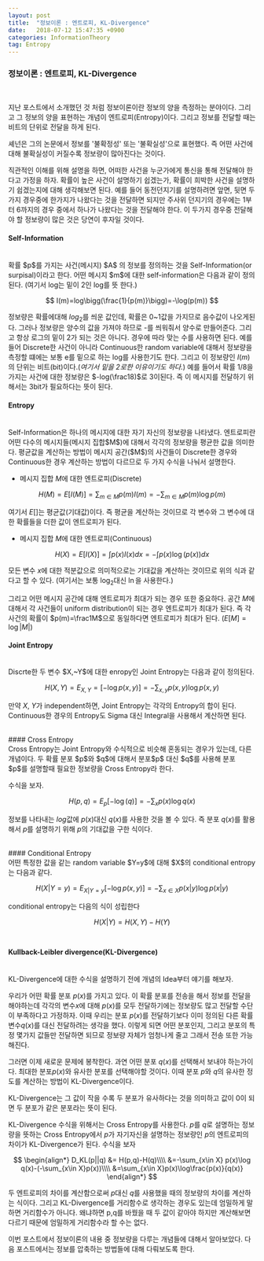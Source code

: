 ```yaml
---
layout: post
title:  "정보이론 : 엔트로피, KL-Divergence"
date:   2018-07-12 15:47:35 +0900
categories: InformationTheory
tag: Entropy
---
```


### 정보이론 : 엔트로피, KL-Divergence

<br>

지난 포스트에서 소개했던 것 처럼 정보이론이란 정보의 양을 측정하는 분야이다. 그리고 그 정보의 양을 표현하는 개념이 엔트로피(Entropy)이다. 그리고 정보를 전달할 때는 비트의 단위로 전달을 하게 된다.

셰넌은 그의 논문에서 정보를 '불확정성' 또는 '불확실성'으로 표현했다. 즉 어떤 사건에 대해 불확실성이 커질수록 정보량이 많아진다는 것이다.

직관적인 이해를 위해 설명을 하면, 어떠한 사건을 누군가에게 통신을 통해 전달해야 한다고 가정을 하자. 확률이 높은 사건이 설명하기 쉽겠는가, 확률이 희박한 사건을 설명하기 쉽겠는지에 대해 생각해보면 된다. 예를 들어 동전던지기를 설명하려면 앞면, 뒷면 두가지 경우중에 한가지가 나왔다는 것을 전달하면 되지만 주사위 던지기의 경우에는 1부터 6까지의 경우 중에서 하나가 나왔다는 것을 전달해야 한다. 이 두가지 경우중 전달해야 할 정보량이 많은 것은 당연이 후자일 것이다.
<br>
#### Self-Information
<br>
확률 $p$를 가지는 사건(메시지) $A$ 의 정보를 정의하는 것을 Self-Information(or surpisal)이라고 한다.
어떤 메시지 $m$에 대한 self-information은 다음과 같이 정의된다.
(여기서 log는 밑이 2인 log를 뜻 한다.)

$$
I(m)=log\bigg(\frac{1}{p(m)}\bigg)=-\log(p(m))
$$

정보량은 확률에대해 $log_2$를 씌운 값인데, 확률은 $0$~$1$값을 가지므로 음수값이 나오게된다. 그러나 정보량은 양수의 값을 가져야 하므로 -를 씌워줘서 양수로 만들어준다. 그리고 항상 로그의 밑이 2가 되는 것은 아니다. 경우에 따라 맞는 수를 사용하면 된다. 예를 들어 Discrete한 사건이 아니라 Continuous한 random variable에 대해서 정보량을 측정할 떄에는 보통 e를 밑으로 하는 log를 사용한기도 한다.
그리고 이 정보량인 $I(m)$의 단위는 비트(bit)이다.(*여기서 밑을 2로한 이유이기도 하다.*) 예를 들어서 확률 1/8을 가지는 사건에 대한 정보량은 $-log(\frac18)$로 3이된다. 즉 이 메시지를 전달하기 위해서는 3bit가 필요하다는 뜻이 된다.
<br>
#### Entropy
<br>
Self-Information은 하나의 메시지에 대한 자기 자신의 정보량을 나타냈다. 엔트로피란 어떤 다수의 메시지들(메시지 집합$M$)에 대해서 각각의 정보량을 평균한 값을 의미한다.
평균값을 계산하는 방법이 메시지 공간($M$)의 사건들이 Discrete한 경우와 Continuous한 경우 계산하는 방법이 다르므로 두 가지 수식을 나눠서 설명한다.

* 메시지 집합 $M$에 대한 엔트로피(Discrete)

$$
H(M)=E[I(M)]=\sum_{m\in M} p(m)I(m)=-\sum_{m\in M}p(m)\log p(m)
$$

여기서 $E[]$는 평균값(기대값)이다. 즉 평균을 계산하는 것이므로 각 변수와 그 변수에 대한 확률들을 더한 값이 엔트로피가 된다.

* 메시지 집합 $M$에 대한 엔트로피(Continuous)

$$
H(X)=E[I(X)]=\int p(x)I(x) dx = -\int p(x)\log(p(x))dx
$$

모든 변수 $x$에 대한 적분값으로 의미적으로는 기대값을 계산하는 것이므로 위의 식과 같다고 할 수 있다.
(여기서는 보통 $\log_2$대신 $\ln$을 사용한다.)

그리고 어떤 메시지 공간에 대해 엔트로피가 최대가 되는 경우 또한 중요하다. 공간 $M$에 대해서 각 사건들이 uniform distribution이 되는 경우 엔트로피가 최대가 된다. 즉 각 사건의 확률이 $p(m)=\frac1M$으로 동일하다면 엔트로피가 최대가 된다.
($E[M]=\log|M|$)
<br>
#### Joint Entropy
<br>
Discrte한 두 변수 $X,~Y$에 대한 enropy인 Joint Entropy는 다음과 같이 정의된다.

$$
H(X,Y)=E_{X,Y}=[-\log p(x,y)]=-\sum_{x,y}p(x,y)\log p(x,y)
$$

만약 $X,~Y$가 independent하면, Joint Entropy는 각각의 Entropy의 합이 된다.
Continuous한 경우의 Entropy도 Sigma 대신 Integral을 사용해서 계산하면 된다.

<br>
#### Cross Entropy
<br>
Cross Entropy는 Joint Entropy와 수식적으로 비슷해 혼동되는 경우가 있는데, 다른 개념이다.
두 확률 분포 $p$와 $q$에 대해서 분포$p$ 대신 $q$를 사용해 분포 $p$를 설명할때 필요한 정보량을 Cross Entropy라 한다.

수식을 보자.

$$
H(p,q) = E_p[-\log(q)] = -\sum_xp(x)\log q(x)
$$

정보를 나타내는 $log$값에 $p(x)$대신 $q(x)$를 사용한 것을 볼 수 있다. 즉 분포 $q(x)$를 활용해서 $p$를 설명하기 위해 $p$의 기대값을 구한 식이다.

<br>
#### Conditional Entropy
<br>
어떤 특정한 값을 같는 random variable $Y=y$에 대해 $X$의 conditional entropy는 다음과 같다.

$$
H(X|Y=y)=E_{X|Y=y}[-\log p(x,y)]=-\sum_{x\in X}p(x|y)\log p(x|y)
$$

conditional entropy는 다음의 식이 성립한다

$$
H(X|Y) = H(X,Y) - H(Y)
$$
<br>
#### Kullback-Leibler divergence(KL-Divergence)
<br>
KL-Divergence에 대한 수식을 설명하기 전에 개념의 Idea부터 얘기를 해보자.

우리가 어떤 확률 분포 $p(x)$를 가지고 있다. 이 확률 분포를 전송을 해서 정보를 전달을 해야하는데 각각의 변수$x$에 대해 $p(x)$를 모두 전달하기에는 정보량도 많고 전달할 수단이 부족하다고 가정하자. 이때 우리는 분포 $p(x)$를 전달하기보다 이미 정의된 다른 확률 변수$q(x)$를 대신 전달하려는 생각을 했다. 이렇게 되면 어떤 분포인지, 그리고 분포의 특정 몇가지 값들만 전달하면 되므로 정보량 자체가 엄청나게 줄고 그래서 전송 또한 가능해진다.

그러면 이제 새로운 문제에 봉착한다. 과연 어떤 분포 $q(x)$를 선택해서 보내야 하는가이다.
최대한 분포$p(x)$와 유사한 분포를 선택해야할 것이다. 이때 분포 $p$와 $q$의 유사한 정도를 계산하는 방법이 KL-Divergence이다.

KL-Divergence는 그 값이 작을 수록 두 분포가 유사하다는 것을 의미하고 값이 0이 되면 두 분포가 같은 분포라는 뜻이 된다.

KL-Divergence 수식을 위해서는 Cross Entropy를 사용한다. $p$를 $q$로 설명하는 정보량을 뜻하는 Cross Entropy에서 $p$가 자기자신을 설명하는 정보량인 $p$의 엔트로피의 차이가 KL-Divergence가 된다.
수식을 보자

$$
\begin{align*}
D_KL(p||q) &= H(p,q)-H(q)\\\\
&=-\sum_{x\in X} p(x)\log q(x)-(-\sum_{x\in X}p(x))\\\\
&=\sum_{x\in X}p(x)\log\frac{p(x)}{q(x)}
\end{align*}
$$

두 엔트로피의 차이를 계산함으로써 $p$대신 $q$를 사용했을 때의 정보량의 차이를 계산하는 식이다. 그리고 KL-Divergence를 거리함수로 생각하는 경우도 있는데 엄밀하게 말하면 거리함수가 아니다. 왜냐하면 p,q를 바꿨을 때 두 값이 같아야 하지만 계산해보면 다르기 때문에 엄밀하게 거리함수라 할 수는 없다.

이번 포스트에서 정보이론의 내용 중 정보량을 다루는 개념들에 대해서 알아보았다. 다음 포스트에서는 정보를 압축하는 방법들에 대해 다뤄보도록 한다.
